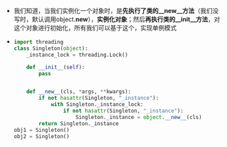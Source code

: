 - 我们知道，当我们实例化一个对象时，是**先执行了类的__new__方法**（我们没写时，默认调用object.__new__），**实例化对象**；然后**再执行类的__init__方法**，对这个对象进行初始化，所有我们可以基于这个，实现单例模式

- ```python
  import threading
  class Singleton(object):
      _instance_lock = threading.Lock()
  
      def __init__(self):
          pass
  
  
      def __new__(cls, *args, **kwargs):
          if not hasattr(Singleton, "_instance"):
              with Singleton._instance_lock:
                  if not hasattr(Singleton, "_instance"):
                      Singleton._instance = object.__new__(cls)  
          return Singleton._instance
  obj1 = Singleton()
  obj2 = Singleton()
  ```

  